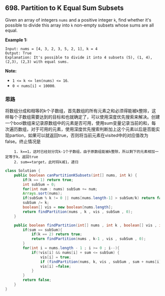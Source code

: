 ## 698. Partition to K Equal Sum Subsets

Given an array of integers `nums` and a positive integer `k`, find whether it's possible to divide this array into `k` non-empty subsets whose sums are all equal.

**Example 1:**

```
Input: nums = [4, 3, 2, 3, 5, 2, 1], k = 4
Output: True
Explanation: It's possible to divide it into 4 subsets (5), (1, 4), (2,3), (2,3) with equal sums.
```

**Note:**

- `1 <= k <= len(nums) <= 16`.
- `0 < nums[i] < 10000`.

### 思路

将数组分成和相等的k个子数组，首先数组的所有元素之和必须得能被k整除，这样每个子数组需要达到的目标和也就确定了，可以使用深度优先搜索来解决。创建一个bool数组来记录原数组中的元素是否可用，使用sum变量记录当前的和，每次遍历数组，对于可用的元素，使用深度优先搜索判断加上这个元素以后是否能实现partion，如果可以就返回true，否则将当前元素在visited中的对应值改为false。终止情况是 

        1. k==1，这时已经划分完k-1个子数组，由于原数组能被k整除，所以剩下的元素相加一定等于k，返回true
        2. sum==target，此时将k减1，递归

```java
class Solution {
    public boolean canPartitionKSubsets(int[] nums, int k) {
        if(k == 1) return true;
        int subSum = 0;
        for(int num : nums) subSum += num;
        Arrays.sort(nums);
        if(subSum % k != 0 || nums[nums.length-1] > subSum/k) return false;
        subSum /= k;
        boolean[] vis = new boolean[nums.length];
        return findPartition(nums , k , vis , subSum , 0);
    }

    public boolean findPartition(int[] nums , int k , boolean[] vis , int subSum , int sum){
        if(sum == subSum){
            if(k == 2) return true;
            return findPartition(nums , k-1 , vis , subSum , 0);
        }
        for(int i = nums.length - 1 ; i >= 0 ; i--){
            if(!vis[i] && nums[i] + sum <= subSum) {
                vis[i] = true;
                if (findPartition(nums, k, vis , subSum , sum + nums[i])) return true;
                vis[i] =false;
            }
        }
        return false;
    }
}
```


